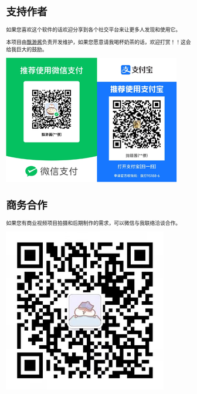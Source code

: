 # 支持作者

如果您喜欢这个软件的话欢迎分享到各个社交平台来让更多人发现和使用它。

本项目由[飘渺酱](https://space.bilibili.com/107540)负责开发维护，如果您愿意请我喝杯奶茶的话，欢迎打赏！！这会给我巨大的鼓励。

<img src="fbc04095b2153182e1f57e529803a2b.jpg" alt="fbc04095b2153182e1f57e529803a2b" style="zoom:33%;" /><img src="287d893dc5484f09c16d59d8639afce.jpg" alt="287d893dc5484f09c16d59d8639afce" style="zoom:33%;" />

# 商务合作

如果您有商业视频项目拍摄和后期制作的需求，可以微信与我联络洽谈合作。



![112f17481b746dc24907f51c5d4ecf1](112f17481b746dc24907f51c5d4ecf1.jpg)